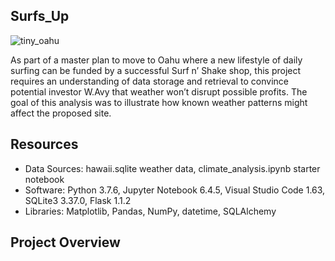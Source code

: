 ## Surfs_Up
![tiny_oahu](https://user-images.githubusercontent.com/30667001/153775997-c7d36783-96d1-4e3a-9dc7-b73791c4f109.png)

As part of a master plan to move to Oahu where a new lifestyle of daily surfing can be funded by a successful Surf n’ Shake shop, this project requires an understanding of data storage and retrieval to convince potential investor W.Avy that weather won’t disrupt possible profits. The goal of this analysis was to illustrate how known weather patterns might affect the proposed site.

## Resources
* Data Sources: hawaii.sqlite weather data, climate_analysis.ipynb starter notebook
* Software: Python 3.7.6, Jupyter Notebook 6.4.5, Visual Studio Code 1.63, SQLite3 3.37.0, Flask 1.1.2
* Libraries: Matplotlib, Pandas, NumPy, datetime, SQLAlchemy

## Project Overview
